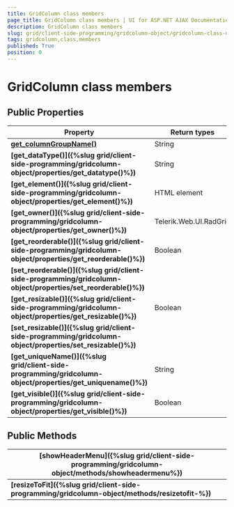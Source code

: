 ```yaml
---
title: GridColumn class members
page_title: GridColumn class members | UI for ASP.NET AJAX Documentation
description: GridColumn class members
slug: grid/client-side-programming/gridcolumn-object/gridcolumn-class-members
tags: gridcolumn,class,members
published: True
position: 0
---
```


# GridColumn class members



## Public Properties


|  __Property__  |  __Return types__  |
| ------ | ------ |
| __[get_columnGroupName()](d5beb9cf-9445-4f41-a72f-17707c02c7c9)__ |String|
| __[get_dataType()]({%slug grid/client-side-programming/gridcolumn-object/properties/get_datatype()%})__ |String|
| __[get_element()]({%slug grid/client-side-programming/gridcolumn-object/properties/get_element()%})__ |HTML element|
| __[get_owner()]({%slug grid/client-side-programming/gridcolumn-object/properties/get_owner()%})__ |Telerik.Web.UI.RadGrid|
| __[get_reorderable()]({%slug grid/client-side-programming/gridcolumn-object/properties/get_reorderable()%})__ |Boolean|
| __[set_reorderable()]({%slug grid/client-side-programming/gridcolumn-object/properties/set_reorderable()%})__ ||
| __[get_resizable()]({%slug grid/client-side-programming/gridcolumn-object/properties/get_resizable()%})__ |Boolean|
| __[set_resizable()]({%slug grid/client-side-programming/gridcolumn-object/properties/set_resizable()%})__ ||
| __[get_uniqueName()]({%slug grid/client-side-programming/gridcolumn-object/properties/get_uniquename()%})__ |String|
| __[get_visible()]({%slug grid/client-side-programming/gridcolumn-object/properties/get_visible()%})__ |Boolean|

## Public Methods


|  __[showHeaderMenu]({%slug grid/client-side-programming/gridcolumn-object/methods/showheadermenu%})__  |
| ------ |
| __[resizeToFit]({%slug grid/client-side-programming/gridcolumn-object/methods/resizetofit-%})__ |
